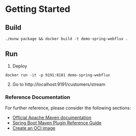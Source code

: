 # Getting Started

## Build
```
./mvnw package && docker build -t demo-spring-webflux .
```

## Run
1. Deploy
```
docker run -it -p 9191:8181 demo-spring-webflux
```
2. Go to http://localhost:9191/customers/stream


### Reference Documentation
For further reference, please consider the following sections:

* [Official Apache Maven documentation](https://maven.apache.org/guides/index.html)
* [Spring Boot Maven Plugin Reference Guide](https://docs.spring.io/spring-boot/docs/2.6.1/maven-plugin/reference/html/)
* [Create an OCI image](https://docs.spring.io/spring-boot/docs/2.6.1/maven-plugin/reference/html/#build-image)

